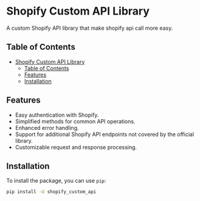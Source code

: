 # Shopify Custom API Library

A custom Shopify API library that make shopify api call more easy.

## Table of Contents

- [Shopify Custom API Library](#shopify-custom-api-library)
  - [Table of Contents](#table-of-contents)
  - [Features](#features)
  - [Installation](#installation)
## Features

- Easy authentication with Shopify.
- Simplified methods for common API operations.
- Enhanced error handling.
- Support for additional Shopify API endpoints not covered by the official library.
- Customizable request and response processing.

## Installation

To install the package, you can use `pip`:

```sh
pip install -U shopify_custom_api

